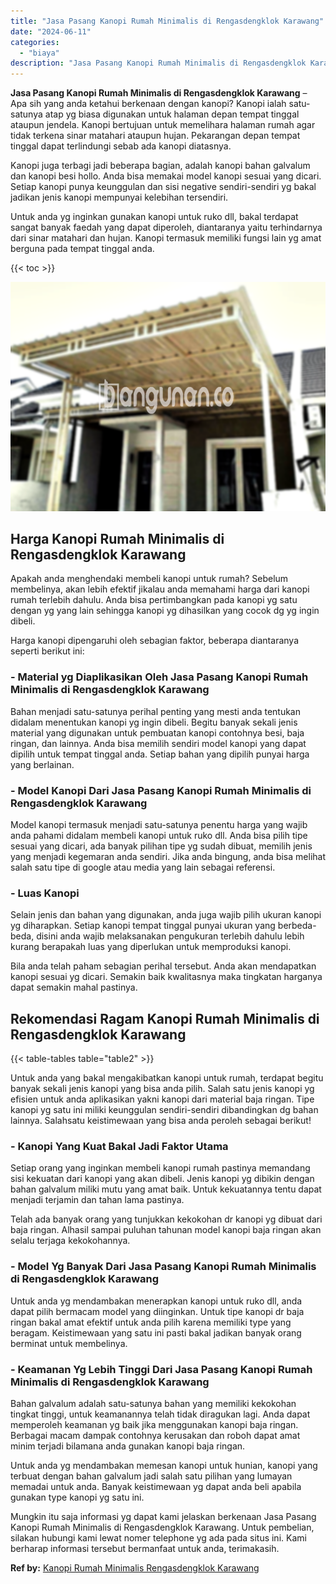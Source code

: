 ```yaml
---
title: "Jasa Pasang Kanopi Rumah Minimalis di Rengasdengklok Karawang"
date: "2024-06-11"
categories: 
  - "biaya"
description: "Jasa Pasang Kanopi Rumah Minimalis di Rengasdengklok Karawang. Mungkin itu saja informasi yg dapat kami jelaskan berkenaan Jasa Pasang Kanopi Rumah Minimalis..."
---
```


**Jasa Pasang Kanopi Rumah Minimalis di Rengasdengklok Karawang** – Apa sih yang anda ketahui berkenaan dengan kanopi? Kanopi ialah satu-satunya atap yg biasa digunakan untuk halaman depan tempat tinggal ataupun jendela. Kanopi bertujuan untuk memelihara halaman rumah agar tidak terkena sinar matahari ataupun hujan. Pekarangan depan tempat tinggal dapat terlindungi sebab ada kanopi diatasnya.

Kanopi juga terbagi jadi beberapa bagian, adalah kanopi bahan galvalum dan kanopi besi hollo. Anda bisa memakai model kanopi sesuai yang dicari. Setiap kanopi punya keunggulan dan sisi negative sendiri-sendiri yg bakal jadikan jenis kanopi mempunyai kelebihan tersendiri.

Untuk anda yg inginkan gunakan kanopi untuk ruko dll, bakal terdapat sangat banyak faedah yang dapat diperoleh, diantaranya yaitu terhindarnya dari sinar matahari dan hujan. Kanopi termasuk memiliki fungsi lain yg amat berguna pada tempat tinggal anda.

{{< toc >}}

![Jasa Pasang Kanopi Rumah Minimalis di Rengasdengklok Karawang](/images/harga-kanopi-minimalis-17.png)

## Harga Kanopi Rumah Minimalis di Rengasdengklok Karawang

Apakah anda menghendaki membeli kanopi untuk rumah? Sebelum membelinya, akan lebih efektif jikalau anda memahami harga dari kanopi rumah terlebih dahulu. Anda bisa pertimbangkan pada kanopi yg satu dengan yg yang lain sehingga kanopi yg dihasilkan yang cocok dg yg ingin dibeli.

Harga kanopi dipengaruhi oleh sebagian faktor, beberapa diantaranya seperti berikut ini:

### \- Material yg Diaplikasikan Oleh Jasa Pasang Kanopi Rumah Minimalis di Rengasdengklok Karawang

Bahan menjadi satu-satunya perihal penting yang mesti anda tentukan didalam menentukan kanopi yg ingin dibeli. Begitu banyak sekali jenis material yang digunakan untuk pembuatan kanopi contohnya besi, baja ringan, dan lainnya. Anda bisa memilih sendiri model kanopi yang dapat dipilih untuk tempat tinggal anda. Setiap bahan yang dipilih punyai harga yang berlainan.

### \- Model Kanopi Dari Jasa Pasang Kanopi Rumah Minimalis di Rengasdengklok Karawang

Model kanopi termasuk menjadi satu-satunya penentu harga yang wajib anda pahami didalam membeli kanopi untuk ruko dll. Anda bisa pilih tipe sesuai yang dicari, ada banyak pilihan tipe yg sudah dibuat, memilih jenis yang menjadi kegemaran anda sendiri. Jika anda bingung, anda bisa melihat salah satu tipe di google atau media yang lain sebagai referensi.

### \- Luas Kanopi

Selain jenis dan bahan yang digunakan, anda juga wajib pilih ukuran kanopi yg diharapkan. Setiap kanopi tempat tinggal punyai ukuran yang berbeda-beda, disini anda wajib melaksanakan pengukuran terlebih dahulu lebih kurang berapakah luas yang diperlukan untuk memproduksi kanopi.

Bila anda telah paham sebagian perihal tersebut. Anda akan mendapatkan kanopi sesuai yg dicari. Semakin baik kwalitasnya maka tingkatan harganya dapat semakin mahal pastinya.

## Rekomendasi Ragam Kanopi Rumah Minimalis di Rengasdengklok Karawang

{{< table-tables table="table2" >}}

Untuk anda yang bakal mengakibatkan kanopi untuk rumah, terdapat begitu banyak sekali jenis kanopi yang bisa anda pilih. Salah satu jenis kanopi yg efisien untuk anda aplikasikan yakni kanopi dari material baja ringan. Tipe kanopi yg satu ini miliki keunggulan sendiri-sendiri dibandingkan dg bahan lainnya. Salahsatu keistimewaan yang bisa anda peroleh sebagai berikut!

### \- Kanopi Yang Kuat Bakal Jadi Faktor Utama

Setiap orang yang inginkan membeli kanopi rumah pastinya memandang sisi kekuatan dari kanopi yang akan dibeli. Jenis kanopi yg dibikin dengan bahan galvalum miliki mutu yang amat baik. Untuk kekuatannya tentu dapat menjadi terjamin dan tahan lama pastinya.

Telah ada banyak orang yang tunjukkan kekokohan dr kanopi yg dibuat dari baja ringan. Alhasil sampai puluhan tahunan model kanopi baja ringan akan selalu terjaga kekokohannya.

### \- Model Yg Banyak Dari Jasa Pasang Kanopi Rumah Minimalis di Rengasdengklok Karawang

Untuk anda yg mendambakan menerapkan kanopi untuk ruko dll, anda dapat pilih bermacam model yang diinginkan. Untuk tipe kanopi dr baja ringan bakal amat efektif untuk anda pilih karena memiliki type yang beragam. Keistimewaan yang satu ini pasti bakal jadikan banyak orang berminat untuk membelinya.

### \- Keamanan Yg Lebih Tinggi Dari Jasa Pasang Kanopi Rumah Minimalis di Rengasdengklok Karawang

Bahan galvalum adalah satu-satunya bahan yang memiliki kekokohan tingkat tinggi, untuk keamanannya telah tidak diragukan lagi. Anda dapat memperoleh keamanan yg baik jika menggunakan kanopi baja ringan. Berbagai macam dampak contohnya kerusakan dan roboh dapat amat minim terjadi bilamana anda gunakan kanopi baja ringan.

Untuk anda yg mendambakan memesan kanopi untuk hunian, kanopi yang terbuat dengan bahan galvalum jadi salah satu pilihan yang lumayan memadai untuk anda. Banyak keistimewaan yg dapat anda beli apabila gunakan type kanopi yg satu ini.

Mungkin itu saja informasi yg dapat kami jelaskan berkenaan Jasa Pasang Kanopi Rumah Minimalis di Rengasdengklok Karawang. Untuk pembelian, silakan hubungi kami lewat nomer telephone yg ada pada situs ini. Kami berharap informasi tersebut bermanfaat untuk anda, terimakasih.

**Ref by:**  [Kanopi Rumah Minimalis Rengasdengklok Karawang](https://id.wikipedia.org/wiki/Kanopi)
